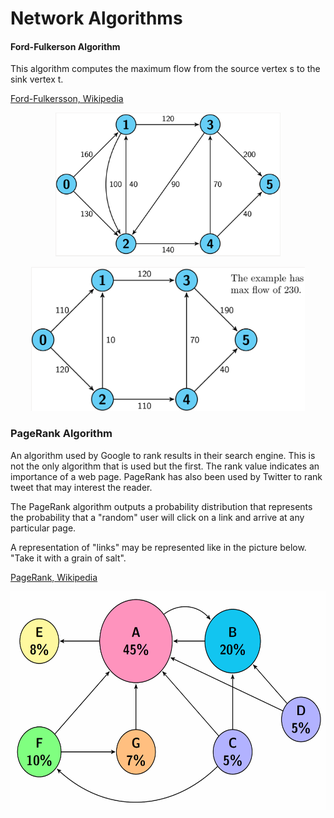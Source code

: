 Network Algorithms
============================

#### Ford-Fulkerson Algorithm
This algorithm computes the maximum flow from the source vertex s to the sink vertex t. 

[Ford-Fulkersson, Wikipedia](https://en.wikipedia.org/wiki/Ford%E2%80%93Fulkerson_algorithm)

<p align="center">
<img src="images/fordfulkerson1.png" height="230" alt="Screenshot"/>
</p>

<p align="center">
<img src="images/fordfulkerson2.png" height="230" alt="Screenshot"/>
</p>

### PageRank Algorithm
An algorithm used by Google to rank results in their search engine. This is not the only algorithm that is used but the first. The rank value indicates an importance of a web page. 
PageRank has also been used by Twitter to rank tweet that may interest the reader. 

The PageRank algorithm outputs a probability distribution that represents the probability that a "random" user will click on a link and arrive at any particular page. 

A representation of "links" may be represented like in the picture below. "Take it with a grain of salt".

[PageRank, Wikipedia](https://en.wikipedia.org/wiki/PageRank)

<p align="center">
<img src="images/pagerank.png" height="350" alt="Screenshot"/>
</p>

